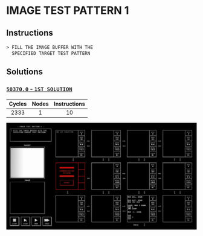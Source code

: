 # IMAGE TEST PATTERN 1

## Instructions

```
> FILL THE IMAGE BUFFER WITH THE
  SPECIFIED TARGET TEST PATTERN
```

## Solutions

### [`50370.0` - `1ST SOLUTION`](50370.0.txt)

| Cycles | Nodes | Instructions |
| :----: | :---: | :----------: |
|  2333  |   1   |      10      |

![50370.0](50370.0.jpg?raw=true)

